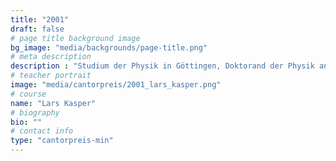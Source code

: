 ```yaml
---
title: "2001"
draft: false
# page title background image
bg_image: "media/backgrounds/page-title.png"
# meta description
description : "Studium der Physik in Göttingen, Doktorand der Physik an der Eidgenoessischen Technischen Hochschule (ETH) Zuerich"
# teacher portrait
image: "media/cantorpreis/2001_lars_kasper.png"
# course
name: "Lars Kasper"
# biography
bio: ""
# contact info
type: "cantorpreis-min"
---
```

